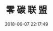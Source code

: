 ---
title: 零 碳 联 盟
date: 2018-06-07 22:17:49
type: 'link'
top_img: 'linear-gradient(135deg, #7BC87B, #4CAF50, #009688)'
comments: false
random: true
---